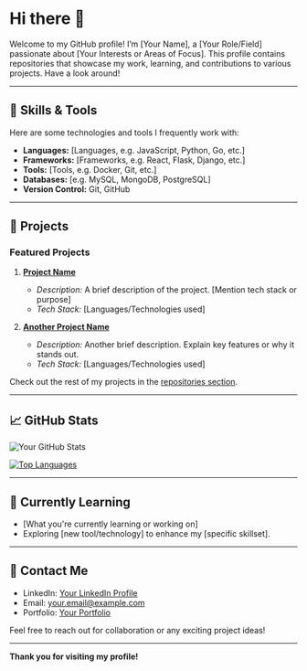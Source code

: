# Hi there 👋

Welcome to my GitHub profile! I’m [Your Name], a [Your Role/Field] passionate about [Your Interests or Areas of Focus]. This profile contains repositories that showcase my work, learning, and contributions to various projects. Have a look around!

---

## 🔧 **Skills & Tools**
Here are some technologies and tools I frequently work with:

- **Languages:** [Languages, e.g. JavaScript, Python, Go, etc.]
- **Frameworks:** [Frameworks, e.g. React, Flask, Django, etc.]
- **Tools:** [Tools, e.g. Docker, Git, etc.]
- **Databases:** [e.g. MySQL, MongoDB, PostgreSQL]
- **Version Control:** Git, GitHub

---

## 🚀 **Projects**
### Featured Projects

1. **[Project Name](link-to-repository)**
   - _Description:_ A brief description of the project. [Mention tech stack or purpose]
   - _Tech Stack:_ [Languages/Technologies used]

2. **[Another Project Name](link-to-repository)**
   - _Description:_ Another brief description. Explain key features or why it stands out.
   - _Tech Stack:_ [Languages/Technologies used]

Check out the rest of my projects in the [repositories section](https://github.com/jovantay521?tab=repositories).

---

## 📈 **GitHub Stats**
![Your GitHub Stats](https://github-readme-stats.vercel.app/api?username=jovantay521&show_icons=true&hide=stars&count_private=true&theme=default)

[![Top Languages](https://github-readme-stats.vercel.app/api/top-langs/?username=jovantay521&layout=compact)](https://github.com/your-username?tab=repositories)

---

## 🌱 **Currently Learning**
- [What you're currently learning or working on]
- Exploring [new tool/technology] to enhance my [specific skillset].
  
---

## 📝 **Contact Me**
- LinkedIn: [Your LinkedIn Profile](https://www.linkedin.com/in/your-linkedin)
- Email: [your.email@example.com](mailto:your.email@example.com)
- Portfolio: [Your Portfolio](https://your-portfolio.com)

Feel free to reach out for collaboration or any exciting project ideas!

---

**Thank you for visiting my profile!**

